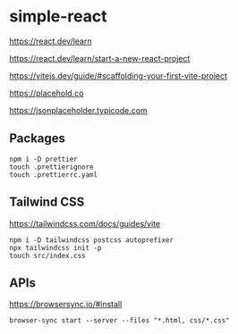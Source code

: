 # simple-react

https://react.dev/learn

https://react.dev/learn/start-a-new-react-project

https://vitejs.dev/guide/#scaffolding-your-first-vite-project

https://placehold.co

https://jsonplaceholder.typicode.com

## Packages

```shell
npm i -D prettier
touch .prettierignore
touch .prettierrc.yaml
```

## Tailwind CSS

https://tailwindcss.com/docs/guides/vite

```shell
npm i -D tailwindcss postcss autoprefixer
npx tailwindcss init -p
touch src/index.css
```

## APIs

https://browsersync.io/#install

```shell
browser-sync start --server --files "*.html, css/*.css"
```
